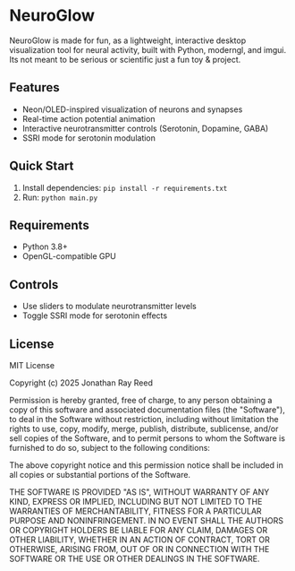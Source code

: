 # NeuroGlow

NeuroGlow is made for fun, as a lightweight, interactive desktop visualization tool for neural activity, built with Python, moderngl, and imgui. Its not meant to be serious or scientific just a fun toy & project.

## Features

- Neon/OLED-inspired visualization of neurons and synapses
- Real-time action potential animation
- Interactive neurotransmitter controls (Serotonin, Dopamine, GABA)
- SSRI mode for serotonin modulation

## Quick Start

1. Install dependencies: `pip install -r requirements.txt`
2. Run: `python main.py`

## Requirements

- Python 3.8+
- OpenGL-compatible GPU

## Controls

- Use sliders to modulate neurotransmitter levels
- Toggle SSRI mode for serotonin effects

## License

MIT License

Copyright (c) 2025 Jonathan Ray Reed

Permission is hereby granted, free of charge, to any person obtaining a copy
of this software and associated documentation files (the "Software"), to deal
in the Software without restriction, including without limitation the rights
to use, copy, modify, merge, publish, distribute, sublicense, and/or sell
copies of the Software, and to permit persons to whom the Software is
furnished to do so, subject to the following conditions:

The above copyright notice and this permission notice shall be included in all
copies or substantial portions of the Software.

THE SOFTWARE IS PROVIDED "AS IS", WITHOUT WARRANTY OF ANY KIND, EXPRESS OR
IMPLIED, INCLUDING BUT NOT LIMITED TO THE WARRANTIES OF MERCHANTABILITY,
FITNESS FOR A PARTICULAR PURPOSE AND NONINFRINGEMENT. IN NO EVENT SHALL THE
AUTHORS OR COPYRIGHT HOLDERS BE LIABLE FOR ANY CLAIM, DAMAGES OR OTHER
LIABILITY, WHETHER IN AN ACTION OF CONTRACT, TORT OR OTHERWISE, ARISING FROM,
OUT OF OR IN CONNECTION WITH THE SOFTWARE OR THE USE OR OTHER DEALINGS IN THE
SOFTWARE.
